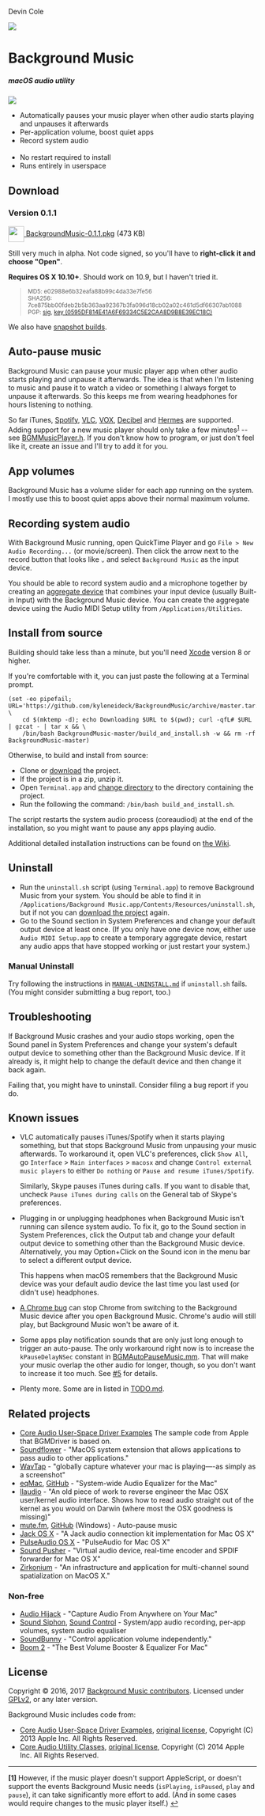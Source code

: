Devin Cole

<!-- vim: set tw=120: -->

![](Images/README/FermataIcon.png)

# Background Music
##### macOS audio utility

![](Images/README/Screenshot.png)

- Automatically pauses your music player when other audio starts playing and unpauses it afterwards
- Per-application volume, boost quiet apps
- Record system audio <br><br>
- No restart required to install
- Runs entirely in userspace

## Download

### Version 0.1.1

<a href="https://github.com/kyleneideck/BackgroundMusic/releases/download/v0.1.1/BackgroundMusic-0.1.1.pkg"><img 
src="Images/README/pkg-icon.png" width="32" height="32" align="absmiddle" />
BackgroundMusic-0.1.1.pkg</a> (473 KB)

Still very much in alpha. Not code signed, so you'll have to **right-click it and choose "Open"**.

**Requires OS X 10.10+**. Should work on 10.9, but I haven't tried it.

> <sub>MD5: e02988e6b32eafa88b99c4da33e7fe56</sub><br/>
> <sub>SHA256: 7ce875bb00fdeb2b5b363aa92367b3fa096d18cb02a02c461d5df66307ab1088</sub><br/>
> <sub>PGP:
> [sig](https://github.com/kyleneideck/BackgroundMusic/releases/download/v0.1.1/BackgroundMusic-0.1.1.pkg.asc),
> [key (0595DF814E41A6F69334C5E2CAA8D9B8E39EC18C)](https://bearisdriving.com/kyle-neideck.gpg)</sub>

We also have [snapshot builds](https://github.com/kyleneideck/BackgroundMusic/releases).

## Auto-pause music

Background Music can pause your music player app when other audio starts playing and unpause it afterwards. The idea is
that when I'm listening to music and pause it to watch a video or something I always forget to unpause it afterwards. So
this keeps me from wearing headphones for hours listening to nothing.

So far iTunes, [Spotify](https://www.spotify.com), [VLC](https://www.videolan.org/vlc/),
[VOX](https://coppertino.com/vox/mac), [Decibel](https://sbooth.org/Decibel/) and [Hermes](http://hermesapp.org/) are
supported. Adding support for a new music player should only take a few minutes<sup id="a1">[1](#f1)</sup> -- see
[BGMMusicPlayer.h](BGMApp/BGMApp/Music%20Players/BGMMusicPlayer.h). If you don't know how to program, or just don't feel
like it, create an issue and I'll try to add it for you.

## App volumes

Background Music has a volume slider for each app running on the system. I mostly use this to boost quiet apps above
their normal maximum volume.

## Recording system audio

With Background Music running, open QuickTime Player and go `File > New Audio Recording...` (or movie/screen). Then
click the arrow next to the record button that looks like `⌄` and select `Background Music` as the input device.

You should be able to record system audio and a microphone together by creating an [aggregate
device](https://support.apple.com/en-us/HT202000) that combines your input device (usually Built-in Input) with
the Background Music device. You can create the aggregate device using the Audio MIDI Setup utility from
`/Applications/Utilities`.

## Install from source

Building should take less than a minute, but you'll need [Xcode](https://developer.apple.com/xcode/download/) version 
8 or higher.

If you're comfortable with it, you can just paste the following at a Terminal prompt.

<!--
Uses /bin/bash instead of just bash on the off chance that someone has a non standard Bash in their $PATH, but
it doesn't do that for Tar or cURL because I'm fairly sure any versions of them should work here. That said,
build_and_install.sh doesn't call most things by absolute paths yet anyway.

Uses "gzcat - | tar x" instead of "tar xz" because gzcat will also check the file's integrity (gzip files
include a checksum), which makes sure we can't run a half-downloaded copy of build_and_install.sh.
-->
```shell
(set -eo pipefail; URL='https://github.com/kyleneideck/BackgroundMusic/archive/master.tar.gz'; \
    cd $(mktemp -d); echo Downloading $URL to $(pwd); curl -qfL# $URL | gzcat - | tar x && \
    /bin/bash BackgroundMusic-master/build_and_install.sh -w && rm -rf BackgroundMusic-master)
```

Otherwise, to build and install from source:

- Clone or [download](https://github.com/kyleneideck/BackgroundMusic/archive/master.zip) the project.
- If the project is in a zip, unzip it.
- Open `Terminal.app` and [change directory](https://github.com/0nn0/terminal-mac-cheatsheet#core-commands) to the
  directory containing the project.
- Run the following the command: `/bin/bash build_and_install.sh`.

The script restarts the system audio process (coreaudiod) at the end of the installation, so you might want to pause any
apps playing audio.

Additional detailed installation instructions can be found on [the
Wiki](https://github.com/kyleneideck/BackgroundMusic/wiki/Installation).

## Uninstall

- Run the `uninstall.sh` script (using `Terminal.app`) to remove Background Music from your system. You should be able
  to find it in `/Applications/Background Music.app/Contents/Resources/uninstall.sh`, but if not you can [download the
  project](https://github.com/kyleneideck/BackgroundMusic/archive/master.zip) again.
- Go to the Sound section in System Preferences and change your default output device at least once. (If you only have
  one device now, either use `Audio MIDI Setup.app` to create a temporary aggregate device, restart any audio apps that
  have stopped working or just restart your system.)

### Manual Uninstall

Try following the instructions in [`MANUAL-UNINSTALL.md`](MANUAL-UNINSTALL.md) if `uninstall.sh` fails. (You might
consider submitting a bug report, too.)

## Troubleshooting

If Background Music crashes and your audio stops working, open the Sound panel in System Preferences and change your
system's default output device to something other than the Background Music device. If it already is, it might help to
change the default device and then change it back again.

Failing that, you might have to uninstall. Consider filing a bug report if you do.

## Known issues

- VLC automatically pauses iTunes/Spotify when it starts playing something, but that stops Background Music from
  unpausing your music afterwards. To workaround it, open VLC's preferences, click `Show All`, go `Interface` > `Main
  interfaces` > `macosx` and change `Control external music players` to either `Do nothing` or `Pause and resume
  iTunes/Spotify`.

  Similarly, Skype pauses iTunes during calls. If you want to disable that, uncheck `Pause iTunes during calls` on the
  General tab of Skype's preferences.
- Plugging in or unplugging headphones when Background Music isn't running can silence system audio. To fix it, go to
  the Sound section in System Preferences, click the Output tab and change your default output device to something other
  than the Background Music device. Alternatively, you may Option+Click on the Sound icon in the menu bar to select a
  different output device.

  This happens when macOS remembers that the Background Music device was your default audio device the last time you
  last used (or didn't use) headphones.
- [A Chrome bug](https://bugs.chromium.org/p/chromium/issues/detail?id=557620) can stop Chrome from switching to the
  Background Music device after you open Background Music. Chrome's audio will still play, but Background Music won't be
  aware of it.
- Some apps play notification sounds that are only just long enough to trigger an auto-pause. The only workaround right
  now is to increase the `kPauseDelayNSec` constant in [BGMAutoPauseMusic.mm](/BGMApp/BGMApp/BGMAutoPauseMusic.mm).
  That will make your music overlap the other audio for longer, though, so you don't want to increase it too much. See
  [#5](https://github.com/kyleneideck/BackgroundMusic/issues/5) for details.
- Plenty more. Some are in listed in [TODO.md](/TODO.md).

## Related projects

- [Core Audio User-Space Driver
  Examples](https://developer.apple.com/library/mac/samplecode/AudioDriverExamples/Introduction/Intro.html)
  The sample code from Apple that BGMDriver is based on.
- [Soundflower](https://github.com/mattingalls/Soundflower) - "MacOS system extension that allows applications to pass
  audio to other applications."
- [WavTap](https://github.com/pje/WavTap) - "globally capture whatever your mac is playing—-as simply as a screenshot"
- [eqMac](http://www.bitgapp.com/eqmac/), [GitHub](https://github.com/nodeful/eqMac2) - "System-wide Audio Equalizer for the Mac"
- [llaudio](https://github.com/mountainstorm/llaudio) - "An old piece of work to reverse engineer the Mac OSX
  user/kernel audio interface. Shows how to read audio straight out of the kernel as you would on Darwin (where most the
  OSX goodness is missing)"
- [mute.fm](http://www.mute.fm), [GitHub](https://github.com/jaredsohn/mutefm) (Windows) - Auto-pause music
- [Jack OS X](http://www.jackosx.com) - "A Jack audio connection kit implementation for Mac OS X"
- [PulseAudio OS X](https://github.com/zonque/PulseAudioOSX) - "PulseAudio for Mac OS X"
- [Sound Pusher](https://github.com/q-p/SoundPusher) - "Virtual audio device, real-time encoder and SPDIF forwarder for
  Mac OS X"
- [Zirkonium](https://code.google.com/archive/p/zirkonium) - "An infrastructure and application for multi-channel sound
  spatialization on MacOS X."

### Non-free

- [Audio Hijack](https://rogueamoeba.com/audiohijack/) - "Capture Audio From Anywhere on Your Mac"
- [Sound Siphon](https://staticz.com/soundsiphon/), [Sound Control](https://staticz.com/soundcontrol/) - System/app audio recording, per-app volumes, system audio equaliser
- [SoundBunny](https://www.prosofteng.com/soundbunny-mac-volume-control/) - "Control application volume independently."
- [Boom 2](http://www.globaldelight.com/boom/index.php) - "The Best Volume Booster & Equalizer For Mac"

## License

Copyright © 2016, 2017 [Background Music contributors](https://github.com/kyleneideck/BackgroundMusic/graphs/contributors).
Licensed under [GPLv2](https://www.gnu.org/licenses/gpl-2.0.html), or any later version.

Background Music includes code from:

- [Core Audio User-Space Driver
  Examples](https://developer.apple.com/library/mac/samplecode/AudioDriverExamples/Introduction/Intro.html), [original
  license](LICENSE-Apple-Sample-Code), Copyright (C) 2013 Apple Inc. All Rights Reserved.
- [Core Audio Utility
  Classes](https://developer.apple.com/library/content/samplecode/CoreAudioUtilityClasses/Introduction/Intro.html),
  [original license](LICENSE-Apple-Sample-Code), Copyright (C) 2014 Apple Inc. All Rights Reserved.

----

<b id="f1">[1]</b> However, if the music player doesn't support AppleScript, or doesn't support the events Background
Music needs (`isPlaying`, `isPaused`, `play` and `pause`), it can take significantly more effort to add. (And in some
cases would require changes to the music player itself.) [↩](#a1)


